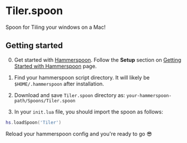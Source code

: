 # Tiler.spoon

Spoon for Tiling your windows on a Mac!

## Getting started

0. Get started with [Hammerspoon](https://www.hammerspoon.org). Follow the **Setup** section on [Getting Started with Hammerspoon](https://www.hammerspoon.org/go/) page.

1. Find your hammerspoon script directory. It will likely be `$HOME/.hammerspoon` after installation.

1. Download and save `Tiler.spoon` directory as:
`your-hammerspoon-path/Spoons/Tiler.spoon`

1. In your `init.lua` file, you should import the spoon as follows:
```lua
hs.loadSpoon('Tiler')
```

Reload your hammerspoon config and you're ready to go 😎
